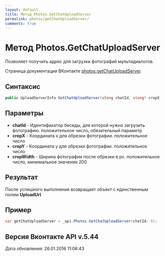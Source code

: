 ```yaml
---
layout: default
title: Метод Photos.GetChatUploadServer
permalink: photos/getChatUploadServer/
comments: true
---
```

# Метод Photos.GetChatUploadServer
Позволяет получить адрес для загрузки фотографий мультидиалогов.

Страница документации ВКонтакте [photos.getChatUploadServer](https://vk.com/dev/photos.getChatUploadServer).

## Синтаксис
``` csharp
public UploadServerInfo GetChatUploadServer(ulong chatId, ulong? cropX = null, ulong? cropY = null, ulong? cropWidth = null)
```

## Параметры
+ **chatId** - Идентификатор беседы, для которой нужно загрузить фотографию. положительное число, обязательный параметр
+ **cropX** - Координата x для обрезки фотографии. положительное число
+ **cropY** - Координата y для обрезки фотографии. положительное число
+ **cropWidth** - Ширина фотографии после обрезки в px. положительное число, минимальное значение 200

## Результат
После успешного выполнения возвращает объект с единственным полем **UploadUrl**.

## Пример
``` csharp
var getChatUploadServer = _api.Photos.GetChatUploadServer(chatId: 0);
```

## Версия Вконтакте API v.5.44
Дата обновления: 26.01.2016 11:06:43
